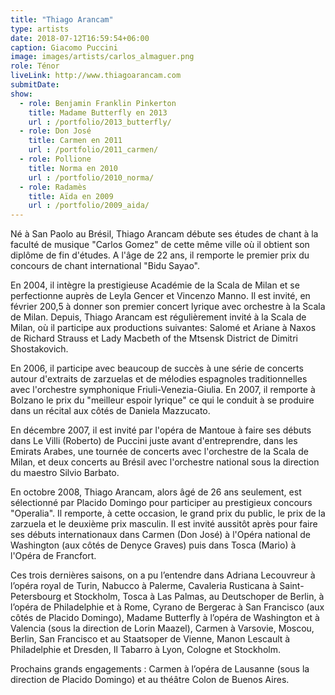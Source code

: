 ```yaml
---
title: "Thiago Arancam"
type: artists
date: 2018-07-12T16:59:54+06:00
caption: Giacomo Puccini
image: images/artists/carlos_almaguer.png
role: Ténor
liveLink: http://www.thiagoarancam.com 
submitDate: 
show:
  - role: Benjamin Franklin Pinkerton
    title: Madame Butterfly en 2013
    url : /portfolio/2013_butterfly/
  - role: Don José
    title: Carmen en 2011
    url : /portfolio/2011_carmen/
  - role: Pollione
    title: Norma en 2010
    url : /portfolio/2010_norma/
  - role: Radamès
    title: Aïda en 2009
    url : /portfolio/2009_aida/
---
```


Né à San Paolo au Brésil, Thiago Arancam débute ses études de chant à la faculté de musique "Carlos Gomez" de cette même ville où il obtient son diplôme de fin d'études. A l'âge de 22 ans, il remporte le premier prix du concours de chant international "Bidu Sayao".

En 2004, il intègre la prestigieuse Académie de la Scala de Milan et se perfectionne auprès de Leyla Gencer et Vincenzo Manno. Il est invité, en février 200,5 à donner son premier concert lyrique avec orchestre à la Scala de Milan. Depuis, Thiago Arancam est régulièrement invité à la Scala de Milan, où il participe aux productions suivantes: Salomé et Ariane à Naxos de Richard Strauss et Lady Macbeth of the Mtsensk District de Dimitri Shostakovich.

En 2006, il participe avec beaucoup de succès à une série de concerts autour d'extraits de zarzuelas et de mélodies espagnoles traditionnelles avec l'orchestre symphonique Friuli-Venezia-Giulia. En 2007, il remporte à Bolzano le prix du "meilleur espoir lyrique" ce qui le conduit à se produire dans un récital aux côtés de Daniela Mazzucato.

En décembre 2007, il est invité par l'opéra de Mantoue à faire ses débuts dans Le Villi (Roberto) de Puccini juste avant d'entreprendre, dans les Emirats Arabes, une tournée de concerts avec l'orchestre de la Scala de Milan, et deux concerts au Brésil avec l'orchestre national sous la direction du maestro Silvio Barbato.

En octobre 2008, Thiago Arancam, alors âgé de 26 ans seulement, est sélectionné par Placido Domingo pour participer au prestigieux concours "Operalia". Il remporte, à cette occasion, le grand prix du public,  le prix de la zarzuela et le deuxième prix masculin. Il est invité aussitôt après pour faire ses débuts internationaux dans Carmen (Don José) à l'Opéra national de Washington (aux côtés de Denyce Graves)  puis dans Tosca (Mario) à l'Opéra de Francfort.

Ces trois dernières saisons, on a pu l’entendre dans Adriana Lecouvreur à l’opéra royal de Turin, Nabucco à Palerme, Cavaleria Rusticana à Saint-Petersbourg et Stockholm, Tosca à Las Palmas, au Deutschoper de Berlin, à l’opéra de Philadelphie et à Rome, Cyrano de Bergerac à San Francisco (aux côtés de Placido Domingo), Madame Butterfly à l’opéra de Washington et à Valencia (sous la direction de Lorin Maazel), Carmen à Varsovie, Moscou, Berlin, San Francisco et au Staatsoper de Vienne, Manon Lescault à Philadelphie et Dresden, Il Tabarro à Lyon, Cologne et Stockholm.

Prochains grands engagements :
Carmen à l’opéra de Lausanne (sous la direction  de Placido Domingo) et au théâtre Colon de Buenos Aires.

